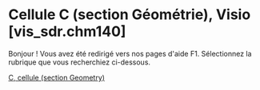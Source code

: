 
# Cellule C (section Géométrie), Visio [vis_sdr.chm140]

Bonjour ! Vous avez été redirigé vers nos pages d'aide F1. Sélectionnez la rubrique que vous recherchiez ci-dessous.

[C, cellule (section Geometry)](http://msdn.microsoft.com/library/d51a1dd8-678a-a34d-658d-bd7a027dd379%28Office.15%29.aspx)
